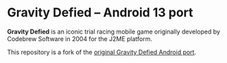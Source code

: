 # Gravity Defied – Android 13 port

**Gravity Defied** is an iconic trial racing mobile game originally developed by Codebrew Software in 2004 for the J2ME platform.

This repository is a fork of the [original Gravity Defied Android port](https://github.com/evgenyzinoviev/gravitydefied).
